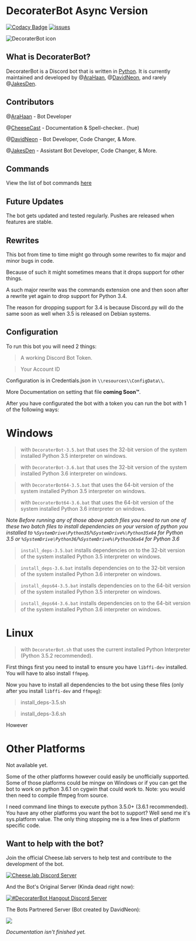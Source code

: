 # DecoraterBot Async Version

[![Codacy Badge](https://api.codacy.com/project/badge/Grade/689e8253ad204350a57ef03cde0818fa)](https://www.codacy.com/app/AraHaan/DecoraterBot?utm_source=github.com&utm_medium=referral&utm_content=AraHaan/DecoraterBot&utm_campaign=badger)
[![issues](https://img.shields.io/github/issues/AraHaan/DecoraterBot.svg)](https://github.com/AraHaan/DecoraterBot/issues)

![DecoraterBot icon](/resources/images/AppIcon/AS.png)

## What is DecoraterBot?

DecoraterBot is a Discord bot that is written in [Python](https://www.python.org/). It is currently maintained and developed by @[AraHaan](https://github.com/AraHaan), @[DavidNeon](https://github.com/DavidNeon), and rarely @[JakesDen](https://github.com/jakesden).

## Contributors

@[AraHaan](https://github.com/AraHaan) - Bot Developer

@[CheeseCast](https://github.com/CheeseCast) - Documentation & Spell-checker.. (hue)

@[DavidNeon](https://github.com/DavidNeon) - Bot Developer, Code Changer, & More.

@[JakesDen](https://github.com/jakesden) - Assistant Bot Developer, Code Changer, & More.

## Commands

View the list of bot commands [here](/Commands.MD)

## Future Updates

The bot gets updated and tested regularly. Pushes are released when features are stable.

## Rewrites

This bot from time to time might go through some rewrites to fix major and minor bugs in code.

Because of such it might sometimes means that it drops support for other things.

A such major rewrite was the commands extension one and then soon after a rewrite yet again to drop support for Python 3.4.

The reason for dropping support for 3.4 is because Discord.py will do the same soon as well when 3.5 is released on Debian systems.

## Configuration

To run this bot you will need 2 things:

> A working Discord Bot Token. 

> Your Account ID

Configuration is in Credentials.json in ``\\resources\\ConfigData\\``.

More Documentation on setting that file **coming Soon™**.

After you have configurated the bot with a token you can run the bot with 1 of the following ways:

# Windows

> with ``DecoraterBot-3.5.bat`` that uses the 32-bit version of the system installed Python 3.5 interpreter on windows.

> with ``DecoraterBot-3.6.bat`` that uses the 32-bit version of the system installed Python 3.6 interpreter on windows.

> with ``DecoraterBot64-3.5.bat`` that uses the 64-bit version of the system installed Python 3.5 interpreter on windows.

> with ``DecoraterBot64-3.6.bat`` that uses the 64-bit version of the system installed Python 3.6 interpreter on windows.

Note *Before running any of those above patch files you need to run one of these two batch files to install dependencies on your version of python you installed to ``%SystemDrive\Python35``/``%SystemDrive%\Python35x64`` for Python 3.5 or  ``%SystemDrive\Python36``/``%SystemDrive%\Python36x64`` for Python 3.6*

> ``install_deps-3.5.bat`` installs dependencies on to the 32-bit version of the system installed Python 3.5 interpreter on windows.

> ``install_deps-3.6.bat`` installs dependencies on to the 32-bit version of the system installed Python 3.6 interpreter on windows.

> ``install_deps64-3.5.bat`` installs dependencies on to the 64-bit version of the system installed Python 3.5 interpreter on windows.

> ``install_deps64-3.6.bat`` installs dependencies on to the 64-bit version of the system installed Python 3.6 interpreter on windows.

# Linux

> with ``DecoraterBot.sh`` that uses the current installed Python Interpreter (Python 3.5.2 recommended).

First things first you need to install to ensure you have ``libffi-dev`` installed. You will have to also install ``ffmpeg``.

Now you have to install all dependencies to the bot using these files (only after you install ``libffi-dev`` and ``ffmpeg``):

> install_deps-3.5.sh

> install_deps-3.6.sh

However 

# Other Platforms

Not available yet.

Some of the other platforms however could easily be unofficially supported. Some of those platforms could be mingw on Windows or if you can get the bot to work on python 3.6.1 on cygwin that could work to. Note: you would then need to compile ffmpeg from source.

I need command line things to execute python 3.5.0+ (3.6.1 recommended).
You have any other platforms you want the bot to support?
Well send me it's sys.platform value. The only thing stopping me is a few lines of platform specific code.

## Want to help with the bot? 

Join the official Cheese.lab servers to help test and contribute to the development of the bot.

[![Cheese.lab Discord Server](https://discordapp.com/api/guilds/81812480254291968/widget.png?style=banner2)](https://discord.gg/lab)

And the Bot's Original Server (Kinda dead right now):

[![#DecoraterBot Hangout Discord Server](https://discordapp.com/api/guilds/121816417937915904/widget.png?style=banner2)](https://discord.gg/kSYStUq)

The Bots Partnered Server (Bot created by DavidNeon):

[![](https.//discordapp.com/api/guilds/288018843304198144/widget.png?style=banner2)](https://discord.gg/dxqFtjR)

*Documentation isn't finished yet.*


